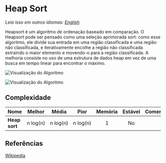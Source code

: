 # Heap Sort

_Leia isso em outros idiomas:_
[_English_](README.md)

Heapsort é um algoritmo de ordenação baseado em comparação. O Heapsort pode ser pensado como uma seleção aprimorada sort: como esse algoritmo, ele divide sua entrada em uma região classificada e uma região não classificada, e iterativamente encolhe a região não classificada extraindo o maior elemento e movendo-o para a região classificada. A melhoria consiste no uso de uma estrutura de dados heap em vez de uma busca em tempo linear para encontrar o máximo.

![Visualização do Algoritmo](https://upload.wikimedia.org/wikipedia/commons/1/1b/Sorting_heapsort_anim.gif)

![Visualização do Algoritmo](https://upload.wikimedia.org/wikipedia/commons/4/4d/Heapsort-example.gif)

## Complexidade

| Nome                  | Melhor            | Média             | Pior               | Memória    | Estável    | Comentários  |
| --------------------- | :-------------: | :-----------------: | :-----------------: | :-------: | :-------: | :-------- |
| **Heap sort**         | n&nbsp;log(n)   | n&nbsp;log(n)       | n&nbsp;log(n)       | 1         | No        |           |

## Referências

[Wikipedia](https://en.wikipedia.org/wiki/Heapsort)
